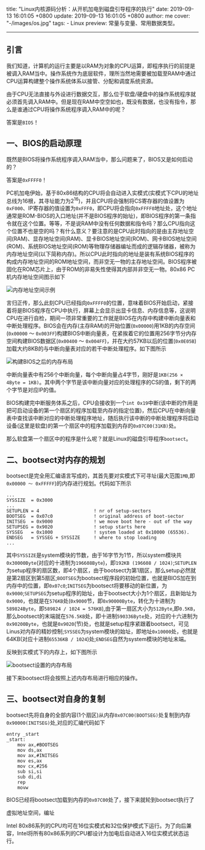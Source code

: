 title: "Linux内核源码分析：从开机加电到磁盘引导程序的执行"
date: 2019-09-13 16:01:05 +0800
update: 2019-09-13 16:01:05 +0800
author: me
cover: "-/images/os.jpg"
tags:
    - Linux
preview: 常量与变量、常用数据类型。

---

## 引言

我们知道，计算机的运行主要是以RAM为对象的CPU运算，即程序执行的前提是被调入RAM当中。操作系统作为底层软件，理所当然地需要被加载至RAM中通过CPU运算构建整个操作系统体系以接管、分配和调度系统资源。

由于CPU无法直接与外设进行数据交互，那么位于软盘/硬盘中的操作系统程序就必须首先调入RAM中。但是现在RAM中空空如也，既没有数据，也没有指令，那么是谁通过CPU将操作系统程序调入RAM中的呢？

答案是`BIOS`！

## 一、BIOS的启动原理

既然是BIOS将操作系统程序调入RAM当中，那么问题来了，BIOS又是如何启动的？

答案是`0xFFFF0`！

PC机加电伊始，基于80x86结构的CPU将会自动进入实模式(实模式下CPU的地址总线为16根，其寻址能力为2<sup>16</sup>)，并且CPU将会强制将CS寄存器的值设置为`0xF000`、IP寄存器的值设置为`0xFFF0`，即CPU将会指向`0xFFFF0`地址处，这个地址通常是ROM-BIOS的入口地址(并不是BIOS程序的始址)，即BIOS程序的第一条指令就在这个位置。等等，不是说RAM中没有任何数据和指令吗？那么CPU指向这个位置不也是空的吗？有什么意义？要注意的是CPU此时指向的是由主存地址空间(RAM)、显存地址空间(RAM)、显卡BIOS地址空间(ROM)、网卡BIOS地址空间(ROM)、系统BIOS地址空间(ROM)等物理存储器编址而成的逻辑存储器，被称为内存地址空间(以下简称内存)。所以CPU此时指向的地址是装有系统BIOS程序的构成内存地址空间的ROM地址空间，而非空无一物的主存地址空间。BIOS程序被固化在ROM芯片上，由于ROM的非易失性使得其内部并非空无一物。80x86 PC机内存地址空间图示如下

![内存地址空间示例](-/images/article/memory-address-space.jpg)

言归正传，那么此刻CPU已经指向`0xFFFF0`的位置，意味着BIOS开始启动，紧接着将是BIOS程序在CPU中执行，屏幕上会显示出显卡信息、内存信息等，这说明CPU在进行自检，期间一项非常重要的工作就是BIOS在内存中构建中断向量表和中断处理程序。BIOS会在内存(主存RAM)的开始位置(`0x00000`)用1KB的内存空间(`0x00000` ～ `0x003FF`)构建BIOS中断向量表，在紧挨着它的位置用256字节分内存空间构建BIOS数据区(`0x00400` ～ `0x004FF`)，并在大约57KB以后的位置(`0x0E05B`)加载大约8KB的与中断向量表对应的若干中断处理程序。如下图所示

![构建BIOS之后的内存布局](-/images/article/ram-bios.png)

中断向量表中有256个中断向量，每个中断向量占4字节，刚好是`1KB(256 × 4Byte = 1KB)`。其中两个字节是该中断向量对应的处理程序的CS的值，剩下的两个字节是对应IP的值。

BIOS构建完中断服务体系之后，CPU会接收到一个`int 0x19`中断(该中断的作用是把可启动设备的第一个扇区的程序加载至内存的指定位置)，然后CPU在中断向量表中查找该中断对应的中断处理程序地址，随后执行该中断的中断处理程序将启动设备(这里是软盘)的第一个扇区中的程序加载到内存的`0x07C00(31KB)`处。

那么软盘第一个扇区中的程序是什么呢？就是Linux的磁盘引导程序`bootsect`。

## 二、bootsect对内存的规划

bootsect是完全用汇编语言写成的，其首先要对实模式下可寻址(最大范围`1MB`,即`0x00000 ～ 0xFFFFF`)的内存进行规划。代码如下所示

```
...
SYSSIZE  = 0x3000
...
SETUPLEN = 4                    ! nr of setup-sectors
BOOTSEG  = 0x07c0               ! original address of boot-sector
INITSEG  = 0x9000               ! we move boot here - out of the way
SETUPSEG = 0x9020               ! setup starts here
SYSSEG   = 0x1000               ! system loaded at 0x10000 (65536).
ENDSEG   = SYSSEG + SYSSIZE     ! where to stop loading
...
```

其中`SYSSIZE`是system模块的节数，由于16字节为1节，所以system模块共`0x30000Byte`(对应的十进制为`196608Byte`)，即`192KB (196608 / 1024)`;`SETUPLEN`为setup程序的扇区数，即4个扇区，由于bootsect为第1扇区，那么setup必然就是第2扇区到第5扇区;`BOOTSEG`为bootsect程序段的初始位置，也就是BIOS加在到内存中的位置，即`0x07c0`;`INITSEG`为bootsect将要移动的新位置，为`0x9000`;`SETUPSEG`为setup程序的始址，由于bootsect大小为1个扇区，且新始址为`0x9000`，也就是在`576KB`处(`0x9000`节，即`0x90000Byte`，转化为十进制为`589824Byte`，即`589824 / 1024 = 576KB`),由于第一扇区大小为`512Byte`,即`0.5KB`，那么bootsect的末端就在`576.5KB`处，即十进制`590336Byte`处，对应的十六进制为`0x90200Byte`，也就是`0x9020`(节)处，也就是setup程序紧跟着bootsect，可见Linus对内存的精妙控制;`SYSSEG`为system模块的始址，即地址`0x10000`处，也就是64KB(对应十进制`65536KB / 1024`)处;`ENDSEG`自然为system模块的地址末端。

反映到实模式下的内存上，如下图所示

![bootsect设置的内存布局](-/images/article/memory-bootsect.png)

接下来bootsect将会按照上述内存布局进行相应的操作。

## 三、bootsect对自身的复制

bootsect先将自身的全部内容(1个扇区)从内存`0x07C00(BOOTSEG)`处复制到内存`0x90000(INITSEG)`处,对应的汇编代码如下

```
entry _start
_start:
    mov ax,#BOOTSEG
    mov ds,ax
    mov ax,#INITSEG
    mov es,ax
    mov cx,#256
    sub si,si
    sub di,di
    rep
    movw
```

BIOS已经将bootsect加载到内存的`0x07C00`处了，接下来就轮到bootsect执行了


虚拟地址空间，编址

Intel 80x86系列的CPU均可在16位实模式和32位保护模式下运行。为了向后兼容，Intel将所有80x86系列的CPU都设计为加电后自动进入16位实模式状态运行。